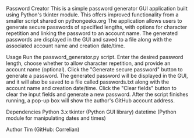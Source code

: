 Password Creator
This is a simple password generator GUI application built using Python's tkinter module. This offers improved functionality from a smaller script shared on pythongeeks.org The application allows users to generate secure passwords of specified lengths, with options for character repetition and linking the password to an account name. The generated passwords are displayed in the GUI and saved to a file along with the associated account name and creation date/time.

Usage
Run the password_generator.py script.
Enter the desired password length, choose whether to allow character repetition, and provide an account name (optional).
Click the "Generate secure password" button to generate a password.
The generated password will be displayed in the GUI, and it will also be saved to a file called passwords.txt along with the account name and creation date/time.
Click the "Clear fields" button to clear the input fields and generate a new password.
After the script finishes running, a pop-up box will show the author's GitHub account address.

Dependencies
Python 3.x
tkinter (Python GUI library)
datetime (Python module for manipulating dates and times)

Author
Tim (GitHub: Correlian)

